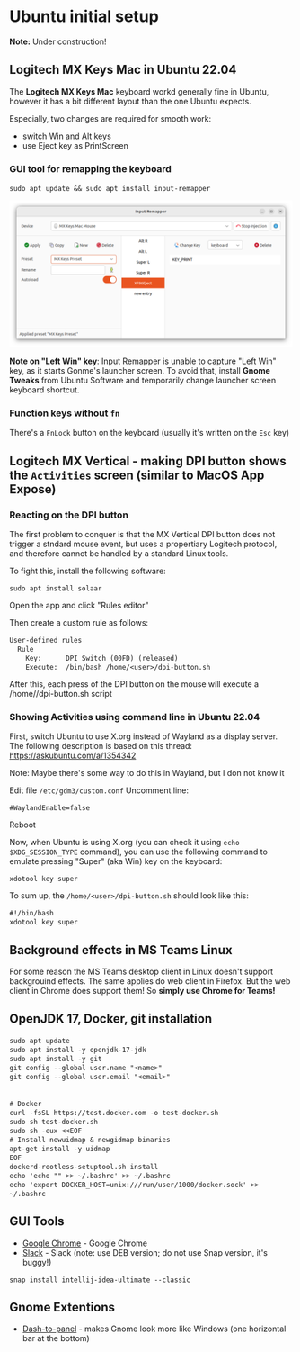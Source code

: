 # Ubuntu initial setup

**Note:** Under construction!

## Logitech MX Keys Mac in Ubuntu 22.04

The **Logitech MX Keys Mac** keyboard workd generally fine in Ubuntu, however it has a bit different layout than the one Ubuntu expects.

Especially, two changes are required for smooth work:
 * switch Win and Alt keys
 * use Eject key as PrintScreen

### GUI tool for remapping the keyboard
```shell
sudo apt update && sudo apt install input-remapper
```
![](resources/ubuntu-input-remapper.png)

**Note on "Left Win" key**: Input Remapper is unable to capture "Left Win" key, as it starts Gonme's launcher screen.
To avoid that, install **Gnome Tweaks** from Ubuntu Software and temporarily change launcher screen keyboard shortcut.

### Function keys without `fn`

There's a `FnLock` button on the keyboard (usually it's written on the `Esc` key)

## Logitech MX Vertical - making DPI button shows the `Activities` screen (similar to MacOS App Expose)

### Reacting on the DPI button

The first problem to conquer is that the MX Vertical DPI button does not trigger a stndard mouse event, but uses a propertiary Logitech protocol,
and therefore cannot be handled by a standard Linux tools.

To fight this, install the following software:
```shell
sudo apt install solaar
```
Open the app and click "Rules editor"

Then create a custom rule as follows:
```text
User-defined rules
  Rule
    Key:      DPI Switch (00FD) (released)
    Execute:  /bin/bash /home/<user>/dpi-button.sh
```

After this, each press of the DPI button on the mouse will execute a /home/<user>/dpi-button.sh script
  
### Showing Activities using command line in Ubuntu 22.04
First, switch Ubuntu to use X.org instead of Wayland as a display server. The following description is based on this thread: https://askubuntu.com/a/1354342

Note: Maybe there's some way to do this in Wayland, but I don not know it

Edit file `/etc/gdm3/custom.conf`
Uncomment line:
```text
#WaylandEnable=false  
```
Reboot
  
Now, when Ubuntu is using X.org (you can check it using `echo $XDG_SESSION_TYPE` command), you can use the following command to emulate pressing "Super" (aka Win) key on the keyboard:
```shell
xdotool key super
```
  
To sum up, the `/home/<user>/dpi-button.sh` should look like this:
```shell
#!/bin/bash
xdotool key super
```
  
## Background effects in MS Teams Linux

For some reason the MS Teams desktop client in Linux doesn't support backgrouind effects. The same applies do web client in Firefox. But the web client in Chrome does support them! So **simply use Chrome for Teams!**

## OpenJDK 17, Docker, git installation
```shell
sudo apt update
sudo apt install -y openjdk-17-jdk
sudo apt install -y git
git config --global user.name "<name>"
git config --global user.email "<email>"


# Docker
curl -fsSL https://test.docker.com -o test-docker.sh
sudo sh test-docker.sh
sudo sh -eux <<EOF
# Install newuidmap & newgidmap binaries
apt-get install -y uidmap
EOF
dockerd-rootless-setuptool.sh install
echo 'echo "" >> ~/.bashrc' >> ~/.bashrc
echo 'export DOCKER_HOST=unix:///run/user/1000/docker.sock' >> ~/.bashrc
```

## GUI Tools

* [Google Chrome](https://www.google.pl/chrome) - Google Chrome
* [Slack](https://slack.com/downloads/linux) - Slack (note: use DEB version; do not use Snap version, it's buggy!)
```shell
snap install intellij-idea-ultimate --classic
```


## Gnome Extentions

* [Dash-to-panel](https://extensions.gnome.org/extension/1160/dash-to-panel/) - makes Gnome look more like Windows (one horizontal bar at the bottom)

